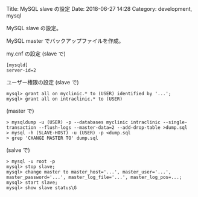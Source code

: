 Title: MySQL slave の設定
Date: 2018-06-27 14:28
Category: development, mysql

MySQL slave の設定。

MySQL master でバックアップファイルを作成。

my.cnf の設定 (slave で)

```
[mysqld]
server-id=2
```

ユーザー権限の設定 (slave で)

```
mysql> grant all on myclinic.* to (USER) identified by '...';
mysql> grant all on intraclinic.* to (USER)
```

(master で)

```
> mysqldump -u (USER) -p --databases myclinic intraclinic --single-transaction --flush-logs --master-data=2 --add-drop-table >dump.sql 
> mysql -h (SLAVE-HOST) -u (USER) -p <dump.sql
> grep 'CHANGE MASTER TO' dump.sql
```

(salve で)

```
> mysql -u root -p
mysql> stop slave;
mysql> change master to master_host='...', master_user='...', master_password='...', master_log_file='...', master_log_pos=...;
mysql> start slave;
mysql> show slave status\G
```




